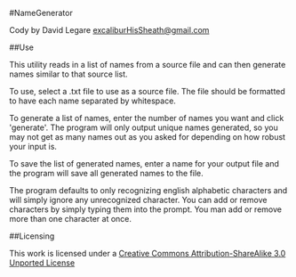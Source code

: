 #NameGenerator

Cody by David Legare
excaliburHisSheath@gmail.com

##Use

This utility reads in a list of names from a source file and can then generate names similar to that source list.

To use, select a .txt file to use as a source file. The file should be formatted to have each name separated by whitespace.

To generate a list of names, enter the number of names you want and click 'generate'. The program will only output unique names generated, so you may not get as many names out as you asked for depending on how robust your input is.

To save the list of generated names, enter a name for your output file and the program will save all generated names to the file.

The program defaults to only recognizing english alphabetic characters and will simply ignore any unrecognized character. You can add or remove characters by simply typing them into the prompt. You man add or remove more than one character at once.

##Licensing

This work is licensed under a [Creative Commons Attribution-ShareAlike 3.0 Unported License](http://creativecommons.org/licenses/by-sa/3.0/)
